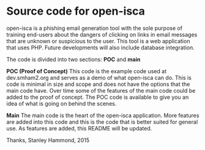Source code for open-isca
=========================

open-isca is a phishing email generation tool with the sole purpose of training end-users about the dangers of clicking on links in email messages that are unknown or suspicious to the user.  This tool is a web application that uses PHP.  Future developments will also include database integration.

The code is divided into two sections: **POC** and **main**

**POC (Proof of Concept)**
This code is the example code used at dev.smham2.org and serves as a demo of what open-isca can do.  This is code is minimal in size and scope and does not have the options that the main code have.  Over time some of the features of the main code could be added to the proof of concept.  The POC code is available to give you an idea of what is going on behind the scenes.

**Main**
The main code is the heart of the open-isca application.  More features are added into this code and this is the code that is better suited for general use.  As features are added, this README will be updated.

Thanks,
Stanley Hammond, 2015
